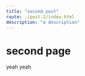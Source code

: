 ```yaml
---
title: "second post"
route: ./post-2/index.html
description: "a description"
---
```

# second page
yeah yeah
